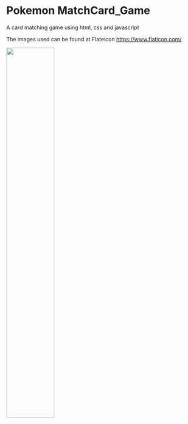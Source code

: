 # Pokemon MatchCard_Game

A card matching game using html, css and javascript

The images used can be found at Flateicon https://www.flaticon.com/

<img src="/img/Pokemon_matchgame.gif" width="50%">
